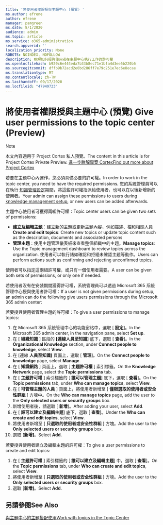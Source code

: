 ```yaml
---
title: '將使用者權限授與主題中心 (預覽) '
ms.author: efrene
author: efrene
manager: pamgreen
ms.date: 8/1/2020
audience: admin
ms.topic: article
ms.service: o365-administration
search.appverid: ''
localization_priority: None
ROBOTS: NOINDEX, NOFOLLOW
description: 瞭解如何授與使用者在主題中心執行工作的許可權
ms.openlocfilehash: b920c6e444eda7b33b8ec71e1bfa4d3ee5b220b6
ms.sourcegitcommit: dffb9b72acd2e0bd286ff7e79c251e7ec6e8ecae
ms.translationtype: MT
ms.contentlocale: zh-TW
ms.lasthandoff: 09/17/2020
ms.locfileid: "47949723"
---
```

# <a name="give-user-permissions-to-the-topic-center-preview"></a><span data-ttu-id="63730-103">將使用者權限授與主題中心 (預覽) </span><span class="sxs-lookup"><span data-stu-id="63730-103">Give user permissions to the topic center (Preview)</span></span>

> [!Note] 
> <span data-ttu-id="63730-104">本文內容適用于 Project Cortex 私人預覽。</span><span class="sxs-lookup"><span data-stu-id="63730-104">The content in this article is for Project Cortex Private Preview.</span></span> [<span data-ttu-id="63730-105">進一步瞭解專案 Cortex</span><span class="sxs-lookup"><span data-stu-id="63730-105">Find out more about Project Cortex</span></span>](https://aka.ms/projectcortex) 

<span data-ttu-id="63730-106">若要在主題中心內運作，您必須具備必要的許可權。</span><span class="sxs-lookup"><span data-stu-id="63730-106">In order to work in the topic center, you need to have the required permissions.</span></span> <span data-ttu-id="63730-107">您的系統管理員可以在執行 [知識管理設定](set-up-knowledge-network.md)期間，將這些許可權指派給使用者，也可以在以後新增新的使用者。</span><span class="sxs-lookup"><span data-stu-id="63730-107">Your admin can assign these permissions to users during [knowledge management setup](set-up-knowledge-network.md), or new users can be added afterwards.</span></span>

<span data-ttu-id="63730-108">主題中心使用者可獲得兩組許可權：</span><span class="sxs-lookup"><span data-stu-id="63730-108">Topic center users can be given two sets of permissions:</span></span>

- <span data-ttu-id="63730-109">**建立及編輯主題**：建立新的主題或更新主題內容，例如描述、檔和相關人員</span><span class="sxs-lookup"><span data-stu-id="63730-109">**Create and edit topics**: Create new topics or update topic content such as the description, documents and associated persons</span></span>
- <span data-ttu-id="63730-110">**管理主題**：使用主題管理儀表板來查看整個組織中的主題。</span><span class="sxs-lookup"><span data-stu-id="63730-110">**Manage topics**: Use the Topic management dashboard to review topics across the organization.</span></span> <span data-ttu-id="63730-111">使用者可以執行諸如確認和拒絕未確認主題等動作。</span><span class="sxs-lookup"><span data-stu-id="63730-111">Users can perform actions such as confirming and rejecting unconfirmed topics.</span></span>

<span data-ttu-id="63730-112">使用者可以指定這兩組許可權，或只有一個使用者需要。</span><span class="sxs-lookup"><span data-stu-id="63730-112">A user can be given both sets of permissions, or only one if needed.</span></span> 

<span data-ttu-id="63730-113">若使用者沒有在安裝期間獲得許可權，系統管理員可以透過 Microsoft 365 系統管理中心授與使用者許可權：</span><span class="sxs-lookup"><span data-stu-id="63730-113">If a user is not given permissions during setup, an admin can do the following give users permissions through the Microsoft 365 admin center:</span></span>

<span data-ttu-id="63730-114">若要授與使用者管理主題的許可權：</span><span class="sxs-lookup"><span data-stu-id="63730-114">To give a user permissions to manage topics:</span></span>

1. <span data-ttu-id="63730-115">在 Microsoft 365 系統管理中心的功能窗格中，選取 [ **設定**]。</span><span class="sxs-lookup"><span data-stu-id="63730-115">In the Microsoft 365 admin center, in the navigation pane, select **Set up**.</span></span>
2. <span data-ttu-id="63730-116">在 [ **組織知識** ] 區段的 **[連線人員至知識]** 底下，選取 [ **查看**]。</span><span class="sxs-lookup"><span data-stu-id="63730-116">In the **Organizational Knowledge** section, under **Connect people to knowledge**, select **View**.</span></span>
3. <span data-ttu-id="63730-117">在 [連線 **人員至知識]** 頁面上，選取 [ **管理**]。</span><span class="sxs-lookup"><span data-stu-id="63730-117">On the **Connect people to knowledge** page, select **Manage**.</span></span>
4. <span data-ttu-id="63730-118">在 [ **知識網路** ] 頁面上，選取 [ **主題許可權** ] 索引標籤。</span><span class="sxs-lookup"><span data-stu-id="63730-118">On the **Knowledge Network** page, select the **Topic permissions** tab.</span></span>
5. <span data-ttu-id="63730-119">在 [ **主題許可權** ] 索引標籤的 [ **誰可以管理主題**] 底下，選取 [ **查看**]。</span><span class="sxs-lookup"><span data-stu-id="63730-119">On the **Topic permissions** tab, under **Who can manage topics**, select **View**.</span></span>
6.  <span data-ttu-id="63730-120">在 [ **可管理主題的人員** ] 頁面上，將使用者新增至 [ **僅限選取的使用者或安全性群組** ] 方塊中。</span><span class="sxs-lookup"><span data-stu-id="63730-120">On the **Who can manage topics** page, add the user to the **Only selected users or security groups** box.</span></span>
7. <span data-ttu-id="63730-121">新增使用者後，請選取 [ **新增**]。</span><span class="sxs-lookup"><span data-stu-id="63730-121">After adding your user, select **Add**.</span></span>
3. <span data-ttu-id="63730-122">在 [ **誰可以建立及編輯主題**] 底下，選取 [ **查看**]。</span><span class="sxs-lookup"><span data-stu-id="63730-122">Under the **Who can create and edit topics**, select **View**.</span></span>
4. <span data-ttu-id="63730-123">將使用者新增至 [ **只選取的使用者或安全性群組** ] 方塊。</span><span class="sxs-lookup"><span data-stu-id="63730-123">Add the user to the **Only selected users or security groups** box.</span></span>
5. <span data-ttu-id="63730-124">選取 **[新增]**。</span><span class="sxs-lookup"><span data-stu-id="63730-124">Select **Add**.</span></span>

<span data-ttu-id="63730-125">若要授與使用者建立及編輯主題的許可權：</span><span class="sxs-lookup"><span data-stu-id="63730-125">To give a user permissions to create and edit topics:</span></span>

1. <span data-ttu-id="63730-126">在 [ **主題許可權** ] 索引標籤的 [ **誰可以建立及編輯主題**] 中，選取 [ **查看**]。</span><span class="sxs-lookup"><span data-stu-id="63730-126">On the **Topic permissions** tab, under **Who can create and edit topics**, select **View**.</span></span>
2. <span data-ttu-id="63730-127">將使用者新增至 [ **只選取的使用者或安全性群組** ] 方塊。</span><span class="sxs-lookup"><span data-stu-id="63730-127">Add the user to the **Only selected users or security groups** box.</span></span>
3. <span data-ttu-id="63730-128">選取 **[新增]**。</span><span class="sxs-lookup"><span data-stu-id="63730-128">Select **Add**.</span></span>



## <a name="see-also"></a><span data-ttu-id="63730-129">另請參閱</span><span class="sxs-lookup"><span data-stu-id="63730-129">See Also</span></span>
  
[<span data-ttu-id="63730-130">與主題中心的主題搭配使用</span><span class="sxs-lookup"><span data-stu-id="63730-130">Work with topics in the Topic Center</span></span>](work-with-topics.md)



